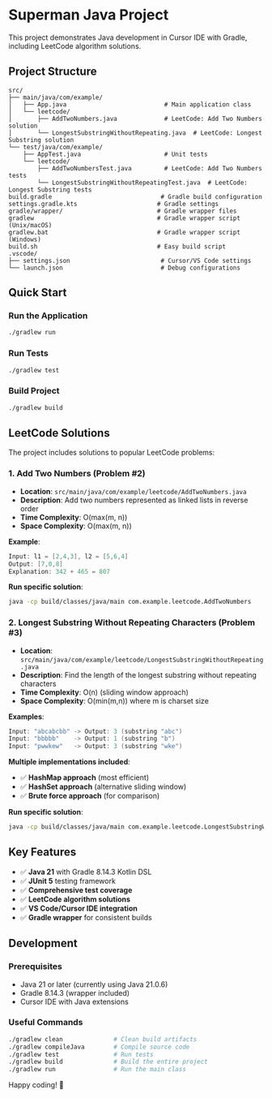 # Superman Java Project

This project demonstrates Java development in Cursor IDE with Gradle, including LeetCode algorithm solutions.

## Project Structure

```
src/
├── main/java/com/example/
│   ├── App.java                           # Main application class
│   └── leetcode/
│       ├── AddTwoNumbers.java             # LeetCode: Add Two Numbers solution
│       └── LongestSubstringWithoutRepeating.java  # LeetCode: Longest Substring solution
└── test/java/com/example/
    ├── AppTest.java                       # Unit tests
    └── leetcode/
        ├── AddTwoNumbersTest.java         # LeetCode: Add Two Numbers tests
        └── LongestSubstringWithoutRepeatingTest.java  # LeetCode: Longest Substring tests
build.gradle                              # Gradle build configuration
settings.gradle.kts                      # Gradle settings
gradle/wrapper/                          # Gradle wrapper files
gradlew                                  # Gradle wrapper script (Unix/macOS)
gradlew.bat                              # Gradle wrapper script (Windows)
build.sh                                 # Easy build script
.vscode/
├── settings.json                         # Cursor/VS Code settings
└── launch.json                           # Debug configurations
```

## Quick Start

### Run the Application
```bash
./gradlew run
```

### Run Tests
```bash
./gradlew test
```

### Build Project
```bash
./gradlew build
```

## LeetCode Solutions

The project includes solutions to popular LeetCode problems:

### 1. Add Two Numbers (Problem #2)
- **Location**: `src/main/java/com/example/leetcode/AddTwoNumbers.java`
- **Description**: Add two numbers represented as linked lists in reverse order
- **Time Complexity**: O(max(m, n))
- **Space Complexity**: O(max(m, n))

**Example**:
```java
Input: l1 = [2,4,3], l2 = [5,6,4]
Output: [7,0,8]
Explanation: 342 + 465 = 807
```

**Run specific solution**:
```bash
java -cp build/classes/java/main com.example.leetcode.AddTwoNumbers
```

### 2. Longest Substring Without Repeating Characters (Problem #3)
- **Location**: `src/main/java/com/example/leetcode/LongestSubstringWithoutRepeating.java`
- **Description**: Find the length of the longest substring without repeating characters
- **Time Complexity**: O(n) (sliding window approach)
- **Space Complexity**: O(min(m,n)) where m is charset size

**Examples**:
```java
Input: "abcabcbb" -> Output: 3 (substring "abc")
Input: "bbbbb"    -> Output: 1 (substring "b")
Input: "pwwkew"   -> Output: 3 (substring "wke")
```

**Multiple implementations included**:
- ✅ **HashMap approach** (most efficient)
- ✅ **HashSet approach** (alternative sliding window)
- ✅ **Brute force approach** (for comparison)

**Run specific solution**:
```bash
java -cp build/classes/java/main com.example.leetcode.LongestSubstringWithoutRepeating
```

## Key Features

- ✅ **Java 21** with Gradle 8.14.3 Kotlin DSL
- ✅ **JUnit 5** testing framework
- ✅ **Comprehensive test coverage**
- ✅ **LeetCode algorithm solutions**
- ✅ **VS Code/Cursor IDE integration**
- ✅ **Gradle wrapper** for consistent builds

## Development

### Prerequisites
- Java 21 or later (currently using Java 21.0.6)
- Gradle 8.14.3 (wrapper included)
- Cursor IDE with Java extensions

### Useful Commands
```bash
./gradlew clean              # Clean build artifacts
./gradlew compileJava        # Compile source code
./gradlew test               # Run tests
./gradlew build              # Build the entire project
./gradlew run                # Run the main class
```

Happy coding! 🚀
